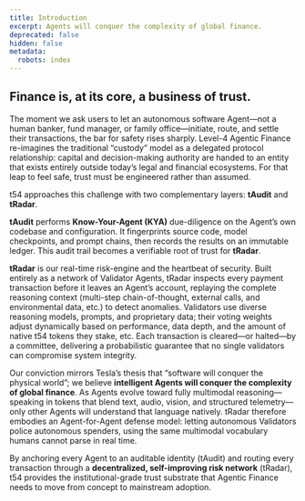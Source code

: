 ```yaml
---
title: Introduction
excerpt: Agents will conquer the complexity of global finance.
deprecated: false
hidden: false
metadata:
  robots: index
---
```

## **Finance is, at its core, a business of trust.**

The moment we ask users to let an autonomous software Agent—not a human banker, fund manager, or family office—initiate, route, and settle their transactions, the bar for safety rises sharply. Level-4 Agentic Finance re-imagines the traditional “custody” model as a delegated protocol relationship: capital and decision-making authority are handed to an entity that exists entirely outside today’s legal and financial ecosystems. For that leap to feel safe, trust must be engineered rather than assumed.

t54 approaches this challenge with two complementary layers: **tAudit** and **tRadar**.

**tAudit** performs **Know-Your-Agent (KYA)** due-diligence on the Agent’s own codebase and configuration. It fingerprints source code, model checkpoints, and prompt chains, then records the results on an immutable ledger. This audit trail becomes a verifiable root of trust for **tRadar**.

**tRadar** is our real-time risk-engine and the heartbeat of security. Built entirely as a network of Validator Agents, tRadar inspects every payment transaction before it leaves an Agent’s account, replaying the complete reasoning context (multi-step chain-of-thought, external calls, and environmental data, etc.) to detect anomalies. Validators use diverse reasoning models, prompts, and proprietary data; their voting weights adjust dynamically based on performance, data depth, and the amount of native t54 tokens they stake, etc. Each transaction is cleared—or halted—by a committee, delivering a probabilistic guarantee that no single validators can compromise system integrity.

Our conviction mirrors Tesla’s thesis that “software will conquer the physical world”; we believe **intelligent Agents will conquer the complexity of global finance**. As Agents evolve toward fully multimodal reasoning—speaking in tokens that blend text, audio, vision, and structured telemetry—only other Agents will understand that language natively. tRadar therefore embodies an Agent-for-Agent defense model: letting autonomous Validators police autonomous spenders, using the same multimodal vocabulary humans cannot parse in real time.

By anchoring every Agent to an auditable identity (tAudit) and routing every transaction through a **decentralized, self-improving risk network** (tRadar), t54 provides the institutional-grade trust substrate that Agentic Finance needs to move from concept to mainstream adoption.